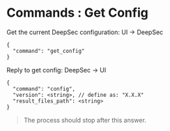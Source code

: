 # Commands : Get Config

Get the current DeepSec configuration: UI -> DeepSec

```
{
  "command": "get_config"
}
```

Reply to get config: DeepSec -> UI

```
{
  "command": "config",
  "version": <string>, // define as: "X.X.X"
  "result_files_path": <string>
}
```
> The process should stop after this answer.
